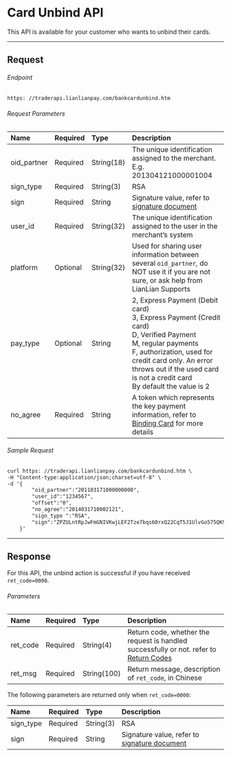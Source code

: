 # Card Unbind API

This API is available for your customer who wants to unbind their cards.

***

## Request

###### Endpoint

```html
https: //traderapi.lianlianpay.com/bankcardunbind.htm
```

###### Request Parameters

|Name|Required|Type|Description|
|:---|:---|:---|:---|
|oid_partner|Required|String(18)|The unique identification assigned to the merchant. E.g. 201304121000001004|
|sign_type|Required|String(3)|RSA |
|sign|Required|String|Signature value, refer to [signature document](signature.md)|
|user_id|Required|String(32)|The unique identification assigned to the user in the merchant’s system|
|platform|Optional|String(32)|Used for sharing user information between several ```oid_partner```, do NOT use it if you are not sure, or ask help from LianLian Supports|
|pay_type|Optional|String| 2, Express Payment (Debit card) <br> 3, Express Payment (Credit card) <br> D, Verified Payment <br>  M, regular payments <br> F, authorization, used for credit card only. An error throws out if the used card is not a credit card<br>By default the value is 2 |
|no_agree|Required|String| A token which represents the key payment information, refer to [Binding Card](card-bind-overview.md) for more details|

###### Sample Request

```html
curl https: //traderapi.lianlianpay.com/bankcardunbind.htm \
-H "Content-type:application/json;charset=utf-8" \
-d '{
        "oid_partner":"201103171000000000",
        "user_id":"1234567",
        "offset":"0",
        "no_agree":"2014031710002121",
        "sign_type ":"RSA",
        "sign":"ZPZULntRpJwFmGNIVKwjLEF2Tze7bqs60rxQ22CqT5J1UlvGo575QK9z/+p+7E9cOoRoWzqR6xHZ6WVv3dloyGKDR0btvrdqPgUAoeaX/YOWzTh00vwcQ+HBtXE+vPTfAqjCTxiiSJEOY7ATCF1q7iP3sfQxhS0nDUug1LP3OLk="
    }'
```

***

## Response

For this API, the unbind action is successful if you have received ```ret_code=0000```.

###### Parameters

|Name|Required|Type|Description|
|:---|:---|:---|:---|
|ret_code|Required|String(4)|Return code, whether the request is handled successfully or not. refer to [Return Codes](return-codes.md)|
|ret_msg|Required|String(100)|Return message, description of ```ret_code```, in Chinese |

The following parameters are returned only when ```ret_code=0000```:

|Name|Required|Type|Description|
|:---|:---|:---|:---|
|sign_type|Required|String(3)|RSA |
|sign|Required|String|Signature value, refer to [signature document](signature.md)|